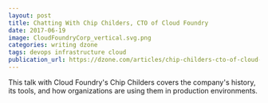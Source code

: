 ```yaml
---
layout: post
title: Chatting With Chip Childers, CTO of Cloud Foundry
date: 2017-06-19
image: CloudFoundryCorp_vertical.svg.png
categories: writing dzone
tags: devops infrastructure cloud
publication_url: https://dzone.com/articles/chip-childers-cto-of-cloud-foundry
---
```


This talk with Cloud Foundry's Chip Childers covers the company's history, its tools, and how organizations are using them in production environments.
